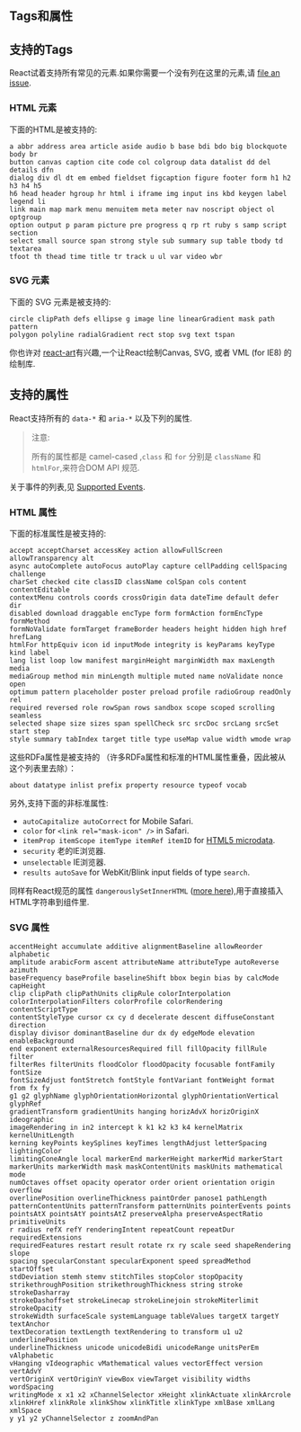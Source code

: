 ##  Tags和属性
## 支持的Tags

React试着支持所有常见的元素.如果你需要一个没有列在这里的元素,请 [file an issue](https://github.com/facebook/react/issues/new).

### HTML 元素

下面的HTML是被支持的:

```
a abbr address area article aside audio b base bdi bdo big blockquote body br
button canvas caption cite code col colgroup data datalist dd del details dfn
dialog div dl dt em embed fieldset figcaption figure footer form h1 h2 h3 h4 h5
h6 head header hgroup hr html i iframe img input ins kbd keygen label legend li
link main map mark menu menuitem meta meter nav noscript object ol optgroup
option output p param picture pre progress q rp rt ruby s samp script section
select small source span strong style sub summary sup table tbody td textarea
tfoot th thead time title tr track u ul var video wbr
```

### SVG 元素

下面的 SVG 元素是被支持的:

```
circle clipPath defs ellipse g image line linearGradient mask path pattern
polygon polyline radialGradient rect stop svg text tspan
```

你也许对 [react-art](https://github.com/facebook/react-art)有兴趣,一个让React绘制Canvas, SVG, 或者 VML (for IE8) 的绘制库.


## 支持的属性

React支持所有的 `data-*` 和 `aria-*` 以及下列的属性.

> 注意:
>
> 所有的属性都是 camel-cased ,`class` 和 `for` 分别是 `className` 和 `htmlFor`,来符合DOM API 规范.

关于事件的列表,见 [Supported Events](http://reactjs.cn/react/docs/events.html).

### HTML 属性

下面的标准属性是被支持的:

```
accept acceptCharset accessKey action allowFullScreen allowTransparency alt
async autoComplete autoFocus autoPlay capture cellPadding cellSpacing challenge
charSet checked cite classID className colSpan cols content contentEditable
contextMenu controls coords crossOrigin data dateTime default defer dir
disabled download draggable encType form formAction formEncType formMethod
formNoValidate formTarget frameBorder headers height hidden high href hrefLang
htmlFor httpEquiv icon id inputMode integrity is keyParams keyType kind label
lang list loop low manifest marginHeight marginWidth max maxLength media
mediaGroup method min minLength multiple muted name noValidate nonce open
optimum pattern placeholder poster preload profile radioGroup readOnly rel
required reversed role rowSpan rows sandbox scope scoped scrolling seamless
selected shape size sizes span spellCheck src srcDoc srcLang srcSet start step
style summary tabIndex target title type useMap value width wmode wrap
```

这些RDFa属性是被支持的 （许多RDFa属性和标准的HTML属性重叠，因此被从这个列表里去除）：

```
about datatype inlist prefix property resource typeof vocab
```

另外,支持下面的非标准属性:

- `autoCapitalize autoCorrect` for Mobile Safari.
- `color` for `<link rel="mask-icon" />` in Safari.
- `itemProp itemScope itemType itemRef itemID` for [HTML5 microdata](http://schema.org/docs/gs.html).
- `security` 老的IE浏览器.
- `unselectable` IE浏览器.
- `results autoSave` for WebKit/Blink input fields of type `search`.

同样有React规范的属性 `dangerouslySetInnerHTML` ([more here](http://reactjs.cn/react/docs/special-non-dom-attributes.html)),用于直接插入HTML字符串到组件里.

### SVG 属性

```
accentHeight accumulate additive alignmentBaseline allowReorder alphabetic
amplitude arabicForm ascent attributeName attributeType autoReverse azimuth
baseFrequency baseProfile baselineShift bbox begin bias by calcMode capHeight
clip clipPath clipPathUnits clipRule colorInterpolation
colorInterpolationFilters colorProfile colorRendering contentScriptType
contentStyleType cursor cx cy d decelerate descent diffuseConstant direction
display divisor dominantBaseline dur dx dy edgeMode elevation enableBackground
end exponent externalResourcesRequired fill fillOpacity fillRule filter
filterRes filterUnits floodColor floodOpacity focusable fontFamily fontSize
fontSizeAdjust fontStretch fontStyle fontVariant fontWeight format from fx fy
g1 g2 glyphName glyphOrientationHorizontal glyphOrientationVertical glyphRef
gradientTransform gradientUnits hanging horizAdvX horizOriginX ideographic
imageRendering in in2 intercept k k1 k2 k3 k4 kernelMatrix kernelUnitLength
kerning keyPoints keySplines keyTimes lengthAdjust letterSpacing lightingColor
limitingConeAngle local markerEnd markerHeight markerMid markerStart
markerUnits markerWidth mask maskContentUnits maskUnits mathematical mode
numOctaves offset opacity operator order orient orientation origin overflow
overlinePosition overlineThickness paintOrder panose1 pathLength
patternContentUnits patternTransform patternUnits pointerEvents points
pointsAtX pointsAtY pointsAtZ preserveAlpha preserveAspectRatio primitiveUnits
r radius refX refY renderingIntent repeatCount repeatDur requiredExtensions
requiredFeatures restart result rotate rx ry scale seed shapeRendering slope
spacing specularConstant specularExponent speed spreadMethod startOffset
stdDeviation stemh stemv stitchTiles stopColor stopOpacity
strikethroughPosition strikethroughThickness string stroke strokeDasharray
strokeDashoffset strokeLinecap strokeLinejoin strokeMiterlimit strokeOpacity
strokeWidth surfaceScale systemLanguage tableValues targetX targetY textAnchor
textDecoration textLength textRendering to transform u1 u2 underlinePosition
underlineThickness unicode unicodeBidi unicodeRange unitsPerEm vAlphabetic
vHanging vIdeographic vMathematical values vectorEffect version vertAdvY
vertOriginX vertOriginY viewBox viewTarget visibility widths wordSpacing
writingMode x x1 x2 xChannelSelector xHeight xlinkActuate xlinkArcrole
xlinkHref xlinkRole xlinkShow xlinkTitle xlinkType xmlBase xmlLang xmlSpace
y y1 y2 yChannelSelector z zoomAndPan
```